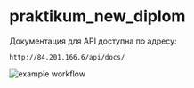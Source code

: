 # praktikum_new_diplom

Документация для API доступна по адресу:

```
http://84.201.166.6/api/docs/
```

![example workflow](https://github.com/Flomixon/foodgram-project-react/blob/master/.github/workflows/foodgram_workflow.yml/badge.svg)
